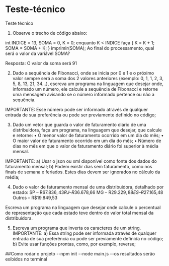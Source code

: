 # Teste-técnico
Teste técnico 

1) Observe o trecho de código abaixo:

int INDICE = 13, SOMA = 0, K = 0;
	enquanto K < INDICE faça
	{
		K = K + 1;
		SOMA = SOMA + K;
	}
imprimir(SOMA);
Ao final do processamento, qual será o valor da variável SOMA?

Resposta: O valor da soma será 91

2) Dado a sequência de Fibonacci, onde se inicia por 0 e 1 e o próximo valor sempre será a soma dos 2 valores anteriores
(exemplo: 0, 1, 1, 2, 3, 5, 8, 13, 21, 34...), escreva um programa na linguagem que desejar onde, informado um número,
ele calcule a sequência de Fibonacci e retorne uma mensagem avisando se o número informado pertence ou não a sequência.

IMPORTANTE: 
Esse número pode ser informado através de qualquer entrada de sua preferência ou pode ser previamente definido no código;

3) Dado um vetor que guarda o valor de faturamento diário de uma distribuidora, faça um programa, na linguagem que desejar, que calcule e retorne:
 	• O menor valor de faturamento ocorrido em um dia do mês;
 	• O maior valor de faturamento ocorrido em um dia do mês;
 	• Número de dias no mês em que o valor de faturamento diário foi superior à média mensal.

IMPORTANTE:
 	a) Usar o json ou xml disponível como fonte dos dados do faturamento mensal;
 	b) Podem existir dias sem faturamento, como nos finais de semana e feriados. Estes dias devem ser ignorados no cálculo da média;

4) Dado o valor de faturamento mensal de uma distribuidora, detalhado por estado:
 	SP – R$67.836,43
	RJ – R$36.678,66
 	MG – R$29.229,88
	ES – R$27.165,48
 	Outros – R$19.849,53

Escreva um programa na linguagem que desejar onde calcule o percentual de representação que cada estado teve 
dentro do valor total mensal da distribuidora.	

5) Escreva um programa que inverta os caracteres de um string.
 IMPORTANTE:
   a) Essa string pode ser informada através de qualquer entrada de sua preferência ou pode ser previamente definida no código;
   b) Evite usar funções prontas, como, por exemplo, reverse;

##Como rodar o projeto
--npm init 
--node main.js
--os resultados serão exibidos no terminal
